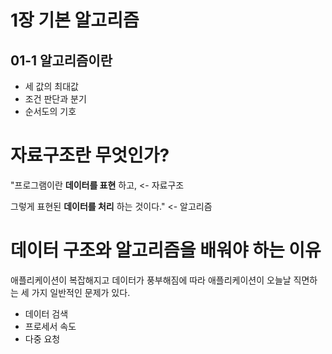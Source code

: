# 1장 기본 알고리즘
## 01-1 알고리즘이란
* 세 값의 최대값
* 조건 판단과 분기
* 순서도의 기호

# 자료구조란 무엇인가?
"프로그램이란 **데이터를 표현** 하고, <- 자료구조

그렇게 표현된 **데이터를 처리** 하는 것이다." <- 알고리즘

# 데이터 구조와 알고리즘을 배워야 하는 이유
애플리케이션이 복잡해지고 데이터가 풍부해짐에 따라 애플리케이션이 오늘날 직면하는 세 가지 일반적인 문제가 있다.
* 데이터 검색
* 프로세서 속도
* 다중 요청





















